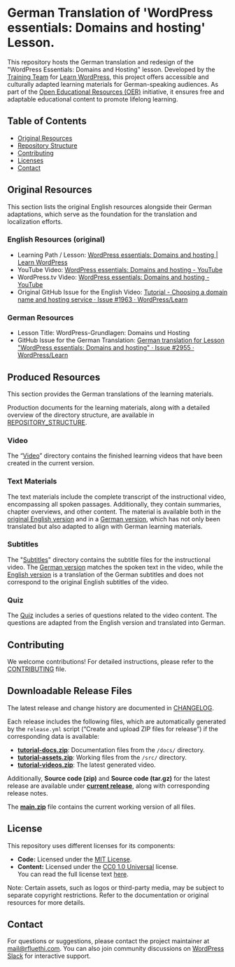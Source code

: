 # German Translation of 'WordPress essentials: Domains and hosting' Lesson.

This repository hosts the German translation and redesign of the "WordPress Essentials: Domains and Hosting" lesson. Developed by the [Training Team](https://make.wordpress.org/training/) for [Learn WordPress](https://learn.wordpress.org/), this project offers accessible and culturally adapted learning materials for German-speaking audiences. As part of the [Open Educational Resources (OER)](https://en.wikipedia.org/wiki/Open_educational_resources) initiative, it ensures free and adaptable educational content to promote lifelong learning.

## Table of Contents

- [Original Resources](#original-resources)
- [Repository Structure](#repository-structure)
- [Contributing](#contributing)
- [Licenses](#licenses)
- [Contact](#contact)

## Original Resources

This section lists the original English resources alongside their German adaptations, which serve as the foundation for the translation and localization efforts.

### English Resources (original)
- Learning Path / Lesson: [WordPress essentials: Domains and hosting | Learn WordPress](https://learn.wordpress.org/lesson/wordpress-essentials-domains-and-hosting/)
- YouTube Video: [WordPress essentials: Domains and hosting - YouTube](https://www.youtube.com/watch?v=stbR6Tf7tCg)
- WordPress.tv Video: [WordPress essentials: Domains and hosting - YouTube](https://www.youtube.com/watch?v=stbR6Tf7tCg)
- Original GitHub Issue for the English Video: [Tutorial - Choosing a domain name and hosting service · Issue #1963 · WordPress/Learn](https://github.com/WordPress/Learn/issues/1963)

### German Resources
- Lesson Title: WordPress-Grundlagen: Domains und Hosting
- GitHub Issue for the German Translation: [German translation for Lesson "WordPress essentials: Domains and hosting" · Issue #2955 · WordPress/Learn](https://github.com/WordPress/Learn/issues/2955)

## Produced Resources

This section provides the German translations of the learning materials.

Production documents for the learning materials, along with a detailed overview of the directory structure, are available in [REPOSITORY_STRUCTURE](REPOSITORY_STRUCTURE.md).

### Video
The “[Video](media/video)” directory contains the finished learning videos that have been created in the current version.

### Text Materials

The text materials include the complete transcript of the instructional video, encompassing all spoken passages. Additionally, they contain summaries, chapter overviews, and other content. The material is available both in the [original English version](docs/text-material-en.md) and in a [German version](docs/text-material-de.md), which has not only been translated but also adapted to align with German learning materials.

### Subtitles

The "[Subtitles](src/subtitles)" directory contains the subtitle files for the instructional video. The [German version]((src/subtitles/german)) matches the spoken text in the video, while the [English version]((src/subtitles/english)) is a translation of the German subtitles and does not correspond to the original English subtitles of the video.

### Quiz

The [Quiz](docs/quize.md) includes a series of questions related to the video content. The questions are adapted from the English version and translated into German.

## Contributing
We welcome contributions! For detailed instructions, please refer to the [CONTRIBUTING](CONTRIBUTING.md) file.

## Downloadable Release Files

The latest release and change history are documented in [CHANGELOG](CHANGELOG.md).

Each release includes the following files, which are automatically generated by the `release.yml` script (“Create and upload ZIP files for release”) if the corresponding data is available:

- **[tutorial-docs.zip](https://github.com/rfluethi/German-translation-for-Lesson-WordPress-essentials-Domains-and-hosting/releases/latest/download/tutorial-docs.zip)**: Documentation files from the `/docs/` directory.
- **[tutorial-assets.zip](https://github.com/rfluethi/German-translation-for-Lesson-WordPress-essentials-Domains-and-hosting/releases/latest/download/tutorial-assets.zip)**: Working files from the `/src/` directory.
- **[tutorial-videos.zip](https://github.com/rfluethi/German-translation-for-Lesson-WordPress-essentials-Domains-and-hosting/releases/latest/download/tutorial-videos.zip)**: The latest generated video.

Additionally, **Source code (zip)** and **Source code (tar.gz)** for the latest release are available under **[current release](https://github.com/rfluethi/German-translation-for-Lesson-WordPress-essentials-Domains-and-hosting/releases/latest)**, along with corresponding release notes.

The **[main.zip](https://github.com/rfluethi/German-translation-for-Lesson-WordPress-essentials-Domains-and-hosting/archive/refs/heads/main.zip)** file contains the current working version of all files.

## License

This repository uses different licenses for its components:

- **Code:** Licensed under the [MIT License](LICENSE).
- **Content:** Licensed under the [CC0 1.0 Universal](https://creativecommons.org/publicdomain/zero/1.0/) license.  
  You can read the full license text [here](https://creativecommons.org/publicdomain/zero/1.0/legalcode).

Note: Certain assets, such as logos or third-party media, may be subject to separate copyright restrictions. Refer to the documentation or original resources for more details.

## Contact

For questions or suggestions, please contact the project maintainer at [mail@rfluethi.com](mailto:mail@rfluethi.com). You can also join community discussions on [WordPress Slack](https://make.wordpress.org/chat/) for interactive support.